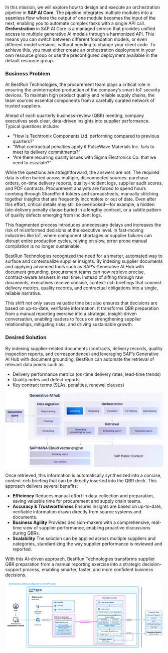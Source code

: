 In this mission, we will explore how to design and execute an orchestration pipeline in **SAP AI Core**. The pipeline integrates multiple modules into a seamless flow where the output of one module becomes the input of the next, enabling you to automate complex tasks with a single API call. **Orchestration** in SAP AI Core is a managed service that provides unified access to multiple generative AI models through a harmonized API. This means you can switch between different foundation models, or even different model versions, without needing to change your client code. To achieve this, you must either create an orchestration deployment in your own resource group or use the preconfigured deployment available in the default resource group. 

### Business Problem
At BestRun Technologies, the procurement team plays a critical role in ensuring the uninterrupted production of the company’s smart-IoT security devices. To maintain high product quality and reliable supply chains, the team sources essential components from a carefully curated network of trusted suppliers.

Ahead of each quarterly business-review (QBR) meeting, company executives seek clear, data-driven insights into supplier performance. Typical questions include:

- “How is Techtronix Components Ltd. performing compared to previous quarters?”
- “What contractual penalties apply if PulseWave Materials Inc. fails to meet its delivery commitments?”
- “Are there recurring quality issues with Sigma Electronics Co. that we need to escalate?”

While the questions are straightforward, the answers are not. The required data is often buried across multiple, disconnected sources: purchase orders, on-time delivery reports, quality-incident logs, supplier audit scores, and PDF contracts. Procurement analysts are forced to spend hours combing through SharePoint folders and spreadsheets, manually stitching together insights that are frequently incomplete or out of date. Even after this effort, critical details may still be overlooked—for example, a hidden late-delivery penalty clause buried in a lengthy contract, or a subtle pattern of quality defects emerging from incident logs.

This fragmented process introduces unnecessary delays and increases the risk of misinformed decisions at the executive level. In fast-moving industries like IoT, where component shortages or supplier failures can disrupt entire production cycles, relying on slow, error-prone manual compilation is no longer sustainable.

BestRun Technologies recognized the need for a smarter, automated way to surface and contextualize supplier insights. By indexing supplier documents and applying advanced tools such as SAP’s Generative AI Hub with document grounding, procurement teams can now retrieve precise, contract-aware answers in real time. Instead of sifting through raw documents, executives receive concise, context-rich briefings that connect delivery metrics, quality records, and contractual obligations into a single, reliable narrative.

This shift not only saves valuable time but also ensures that decisions are based on up-to-date, verifiable information. It transforms QBR preparation from a manual reporting exercise into a strategic, insight-driven conversation, enabling leaders to focus on strengthening supplier relationships, mitigating risks, and driving sustainable growth.

### Desired Solution
By indexing supplier-related documents (contracts, delivery records, quality inspection reports, and correspondence) and leveraging SAP’s Generative AI Hub with document grounding, BestRun can automate the retrieval of relevant data points such as:

- Delivery performance metrics (on-time delivery rates, lead-time trends)
- Quality notes and defect reports
- Key contract terms (SLAs, penalties, renewal clauses)

![](img/grounding.png)

Once retrieved, this information is automatically synthesized into a concise, context-rich briefing that can be directly inserted into the QBR deck. This approach delivers several benefits:

- **Efficiency**
    Reduces manual effort in data collection and preparation, saving valuable time for procurement and supply chain teams.
- **Accuracy & Trustworthiness**
    Ensures insights are based on up-to-date, verifiable information drawn directly from source systems and documents.
- **Business Agility**
    Provides decision-makers with a comprehensive, real-time view of supplier performance, enabling proactive discussions during QBRs.
- **Scalability**
    The solution can be applied across multiple suppliers and categories, standardizing the way supplier performance is reviewed and reported.

With this AI-driven approach, BestRun Technologies transforms supplier QBR preparation from a manual reporting exercise into a strategic decision-support process, enabling smarter, faster, and more confident business decisions.  

![](img/orchestration.png)